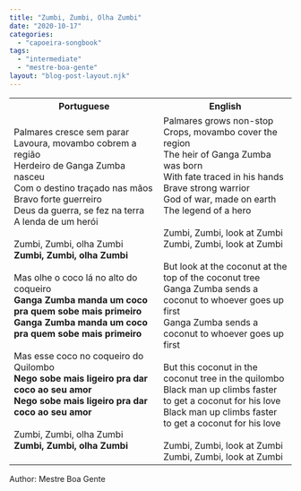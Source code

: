 ```yaml
---
title: "Zumbi, Zumbi, Olha Zumbi"
date: "2020-10-17"
categories: 
  - "capoeira-songbook"
tags: 
  - "intermediate"
  - "mestre-boa-gente"
layout: "blog-post-layout.njk"
---
```


<table class="capoeira-table">
    <tr class="header-row">
        <th>Portuguese</th>
        <th>English</th>
    </tr>
    <tr>
        <td>Palmares cresce sem parar<br>
Lavoura, movambo cobrem a região<br>
Herdeiro de Ganga Zumba nasceu<br>
Com o destino traçado nas mãos<br>
Bravo forte guerreiro<br>
Deus da guerra, se fez na terra<br>
A lenda de um herói<br>
<br>
Zumbi, Zumbi, olha Zumbi<br>
<strong>Zumbi, Zumbi, olha Zumbi</strong><br>
<br>
Mas olhe o coco lá no alto do coqueiro<br>
<strong>Ganga Zumba manda um coco pra quem sobe mais primeiro<br>
Ganga Zumba manda um coco pra quem sobe mais primeiro</strong><br>
<br>
Mas esse coco no coqueiro do Quilombo<br>
<strong>Nego sobe mais ligeiro pra dar coco ao seu amor<br>
Nego sobe mais ligeiro pra dar coco ao seu amor</strong><br>
<br>
Zumbi, Zumbi, olha Zumbi<br>
<strong>Zumbi, Zumbi, olha Zumbi</strong></td>
        <td>Palmares grows non-stop<br>
Crops, movambo cover the region<br>
The heir of Ganga Zumba was born<br>
With fate traced in his hands<br>
Brave strong warrior<br>
God of war, made on earth<br>
The legend of a hero<br>
<br>
Zumbi, Zumbi, look at Zumbi<br>
Zumbi, Zumbi, look at Zumbi<br>
<br>
But look at the coconut at the top of the coconut tree<br>
Ganga Zumba sends a coconut to whoever goes up first<br>
Ganga Zumba sends a coconut to whoever goes up first<br>
<br>
But this coconut in the coconut tree in the quilombo<br>
Black man up climbs faster to get a coconut for his love<br>
Black man up climbs faster to get a coconut for his love<br>
<br>
Zumbi, Zumbi, look at Zumbi<br>
Zumbi, Zumbi, look at Zumbi</td>
    </tr>
</table>

<figcaption>
Author: Mestre Boa Gente
</figcaption>